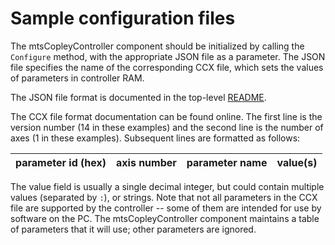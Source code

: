# Sample configuration files

The mtsCopleyController component should be initialized by calling the `Configure` method, with the appropriate JSON file as a parameter. The JSON file specifies the name of the corresponding CCX file, which sets the values of parameters in controller RAM.

The JSON file format is documented in the top-level [README](/README.md).

The CCX file format documentation can be found online. The first line is the version number (14 in these examples) and the second line is the number of axes (1 in these examples). Subsequent lines are formatted as follows:

| parameter id (hex) | axis number | parameter name | value(s) |
|:-------------------|:------------|:---------------|:---------|

The value field is usually a single decimal integer, but could contain multiple values (separated by `:`), or strings. Note that not all parameters in the CCX file are supported by the controller -- some of them are intended for use by software on the PC. The mtsCopleyController component  maintains a table of parameters that it will use; other parameters are ignored.
